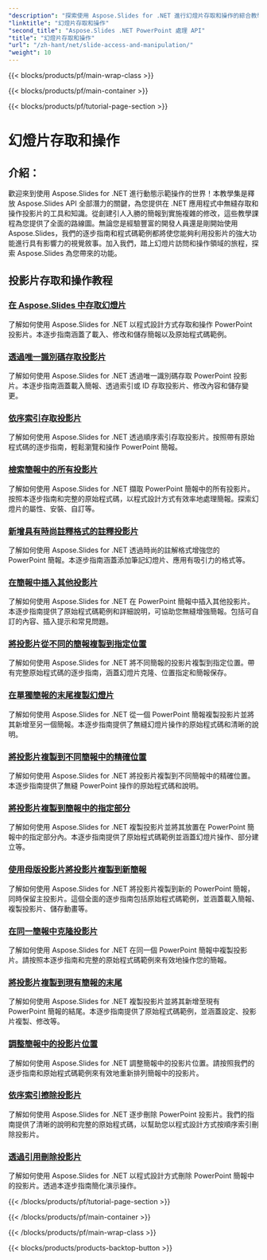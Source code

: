 ```yaml
---
"description": "探索使用 Aspose.Slides for .NET 進行幻燈片存取和操作的綜合教學。學習以程式設計方式建立、修改和增強簡報。"
"linktitle": "幻燈片存取和操作"
"second_title": "Aspose.Slides .NET PowerPoint 處理 API"
"title": "幻燈片存取和操作"
"url": "/zh-hant/net/slide-access-and-manipulation/"
"weight": 10
---
```


{{< blocks/products/pf/main-wrap-class >}}

{{< blocks/products/pf/main-container >}}

{{< blocks/products/pf/tutorial-page-section >}}

# 幻燈片存取和操作

## 介紹：

歡迎來到使用 Aspose.Slides for .NET 進行動態示範操作的世界！本教學集是釋放 Aspose.Slides API 全部潛力的關鍵，為您提供在 .NET 應用程式中無縫存取和操作投影片的工具和知識。從創建引人入勝的簡報到實施複雜的修改，這些教學課程為您提供了全面的路線圖。無論您是經驗豐富的開發人員還是剛開始使用 Aspose.Slides，我們的逐步指南和程式碼範例都將使您能夠利用投影片的強大功能進行具有影響力的視覺敘事。加入我們，踏上幻燈片訪問和操作領域的旅程，探索 Aspose.Slides 為您帶來的功能。

## 投影片存取和操作教程
### [在 Aspose.Slides 中存取幻燈片](./accessing-slides/)
了解如何使用 Aspose.Slides for .NET 以程式設計方式存取和操作 PowerPoint 投影片。本逐步指南涵蓋了載入、修改和儲存簡報以及原始程式碼範例。
### [透過唯一識別碼存取投影片](./access-slide-by-id/)
了解如何使用 Aspose.Slides for .NET 透過唯一識別碼存取 PowerPoint 投影片。本逐步指南涵蓋載入簡報、透過索引或 ID 存取投影片、修改內容和儲存變更。
### [依序索引存取投影片](./access-slide-by-index/)
了解如何使用 Aspose.Slides for .NET 透過順序索引存取投影片。按照帶有原始程式碼的逐步指南，輕鬆瀏覽和操作 PowerPoint 簡報。
### [檢索簡報中的所有投影片](./access-all-slides/)
了解如何使用 Aspose.Slides for .NET 擷取 PowerPoint 簡報中的所有投影片。按照本逐步指南和完整的原始程式碼，以程式設計方式有效率地處理簡報。探索幻燈片的屬性、安裝、自訂等。
### [新增具有時尚註釋格式的註釋投影片](./add-notes-slide-with-notes-style/)
了解如何使用 Aspose.Slides for .NET 透過時尚的註解格式增強您的 PowerPoint 簡報。本逐步指南涵蓋添加筆記幻燈片、應用有吸引力的格式等。
### [在簡報中插入其他投影片](./add-slides/)
了解如何使用 Aspose.Slides for .NET 在 PowerPoint 簡報中插入其他投影片。本逐步指南提供了原始程式碼範例和詳細說明，可協助您無縫增強簡報。包括可自訂的內容、插入提示和常見問題。
### [將投影片從不同的簡報複製到指定位置](./clone-slide-from-another-presentation-specified-position/)
了解如何使用 Aspose.Slides for .NET 將不同簡報的投影片複製到指定位置。帶有完整原始程式碼的逐步指南，涵蓋幻燈片克隆、位置指定和簡報保存。
### [在單獨簡報的末尾複製幻燈片](./clone-slide-end-of-another-presentation/)
了解如何使用 Aspose.Slides for .NET 從一個 PowerPoint 簡報複製投影片並將其新增至另一個簡報。本逐步指南提供了無縫幻燈片操作的原始程式碼和清晰的說明。
### [將投影片複製到不同簡報中的精確位置](./clone-slide-to-specific-position-in-another-presentation/)
了解如何使用 Aspose.Slides for .NET 將投影片複製到不同簡報中的精確位置。本逐步指南提供了無縫 PowerPoint 操作的原始程式碼和說明。
### [將投影片複製到簡報中的指定部分](./clone-slide-into-specified-section/)
了解如何使用 Aspose.Slides for .NET 複製投影片並將其放置在 PowerPoint 簡報中的指定部分內。本逐步指南提供了原始程式碼範例並涵蓋幻燈片操作、部分建立等。
### [使用母版投影片將投影片複製到新簡報](./clone-slide-to-another-presentation-with-master/)
了解如何使用 Aspose.Slides for .NET 將投影片複製到新的 PowerPoint 簡報，同時保留主投影片。這個全面的逐步指南包括原始程式碼範例，並涵蓋載入簡報、複製投影片、儲存動畫等。
### [在同一簡報中克隆投影片](./clone-slide-within-same-presentation/)
了解如何使用 Aspose.Slides for .NET 在同一個 PowerPoint 簡報中複製投影片。請按照本逐步指南和完整的原始程式碼範例來有效地操作您的簡報。
### [將投影片複製到現有簡報的末尾](./clone-slide-within-same-presentation-to-end/)
了解如何使用 Aspose.Slides for .NET 複製投影片並將其新增至現有 PowerPoint 簡報的結尾。本逐步指南提供了原始程式碼範例，並涵蓋設定、投影片複製、修改等。
### [調整簡報中的投影片位置](./change-slide-position/)
了解如何使用 Aspose.Slides for .NET 調整簡報中的投影片位置。請按照我們的逐步指南和原始程式碼範例來有效地重新排列簡報中的投影片。
### [依序索引擦除投影片](./remove-slide-using-index/)
了解如何使用 Aspose.Slides for .NET 逐步刪除 PowerPoint 投影片。我們的指南提供了清晰的說明和完整的原始程式碼，以幫助您以程式設計方式按順序索引刪除投影片。
### [透過引用刪除投影片](./remove-slide-using-reference/)
了解如何使用 Aspose.Slides for .NET 以程式設計方式刪除 PowerPoint 簡報中的投影片。透過本逐步指南簡化演示操作。

{{< /blocks/products/pf/tutorial-page-section >}}

{{< /blocks/products/pf/main-container >}}

{{< /blocks/products/pf/main-wrap-class >}}

{{< blocks/products/products-backtop-button >}}